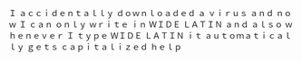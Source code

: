 Ｉ ａｃｃｉｄｅｎｔａｌｌｙ ｄｏｗｎｌｏａｄｅｄ ａ ｖｉｒｕｓ ａｎｄ ｎｏｗ Ｉ ｃａｎ ｏｎｌｙ ｗｒｉｔｅ ｉｎ ＷＩＤＥ ＬＡＴＩＮ ａｎｄ ａｌｓｏ ｗｈｅｎｅｖｅｒ Ｉ
ｔｙｐｅ ＷＩＤＥ ＬＡＴＩＮ ｉｔ ａｕｔｏｍａｔｉｃａｌｌｙ ｇｅｔｓ ｃａｐｉｔａｌｉｚｅｄ ｈｅｌｐ
